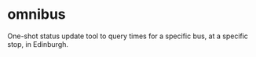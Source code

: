 # omnibus

One-shot status update tool to query times for a specific bus, at a specific stop, in Edinburgh.